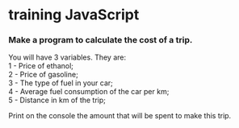 # training JavaScript

### Make a program to calculate the cost of a trip.

You will have 3 variables. They are:\
1 - Price of ethanol;\
2 - Price of gasoline;\
3 - The type of fuel in your car;\
4 - Average fuel consumption of the car per km;\
5 - Distance in km of the trip;

Print on the console the amount that will be spent to make this trip.
